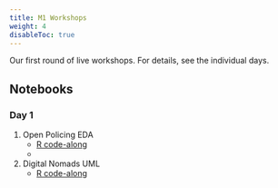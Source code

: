 ```yaml
---
title: M1 Workshops
weight: 4
disableToc: true
---
```


Our first round of live workshops. For details, see the individual days.

## Notebooks

### Day 1

1. Open Policing EDA
   * [R code-along](https://sds-aau.github.io/DSBA-2021/notebooks/M1_workshop1_sop.nb.html)
   * 
2. Digital Nomads UML
   * [R code-along](https://sds-aau.github.io/DSBA-2021/notebooks/M1_workshop2_UML_R.nb.html)
